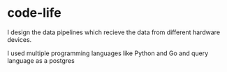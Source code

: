 # code-life

I design the data pipelines which recieve the data from different hardware devices. 

I used multiple programming languages like Python and Go and query language as a postgres
